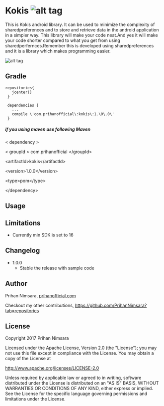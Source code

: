# Kokis                  ![alt tag](https://api.bintray.com/packages/prihannimsara/KokisRepository/kokis/images/download.svg)



This is Kokis android library. It can be used to minimize the complexity of sharedpreferences and to store and retrieve data in the android application in a simpler way. This library will make your code neat.And yes it will make your code shorter compared to what you get from using sharedperfernces.Remember this is developed using sharedpreferences and it is a library which makes programming easier.



![alt tag](https://user-images.githubusercontent.com/29063580/27034382-23bcc2ca-4f9b-11e7-8189-f8ddada96a20.jpg)

## Gradle

```
repositories{
   jcenter()
 }
```

```
 dependencies {
   ...
   compile \'com.prihanofficial\:kokis\:1.\0\.0\'
 }
```

##### if you using maven use following Maven

\< dependency \>

  \< groupId \> com.prihanofficial \<\/groupId\>
  
  \<artifactId\>kokis\<\/artifactId\>
  
  \<version\>1.0.0\<\/version\>
  
  \<type\>pom\<\/type\>
  
\<\/dependency\>

## Usage

## Limitations

- Currently min SDK is set to 16

## Changelog

- 1.0.0
    - Stable the release with sample code

## Author

Prihan Nimsara, [prihanofficial.com](http://prihanofficial.com)

Checkout my other contributions, https://github.com/PrihanNimsara?tab=repositories

## License

Copyright 2017 Prihan Nimsara

Licensed under the Apache License, Version 2.0 (the "License"); you may not use this file except in compliance with the License. You may obtain a copy of the License at

http://www.apache.org/licenses/LICENSE-2.0

Unless required by applicable law or agreed to in writing, software distributed under the License is distributed on an "AS IS" BASIS, WITHOUT WARRANTIES OR CONDITIONS OF ANY KIND, either express or implied. See the License for the specific language governing permissions and limitations under the License.
